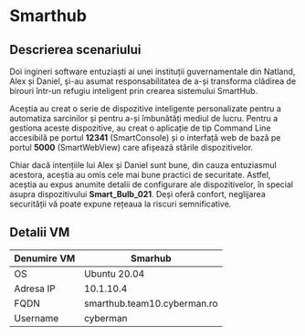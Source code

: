# Smarthub

## Descrierea scenariului
Doi ingineri software entuziaști ai unei instituții guvernamentale din Natland, Alex și Daniel, și-au asumat responsabilitatea 
de a-și transforma clădirea de birouri într-un refugiu inteligent prin crearea sistemului SmartHub. 

Aceștia au creat o serie de dispozitive inteligente personalizate pentru a automatiza sarcinilor și pentru a-și îmbunătăți mediul de lucru. 
Pentru a gestiona aceste dispozitive, au creat o aplicație de tip Command Line accesibilă pe portul **12341** (SmartConsole) și o interfață web de bază 
pe portul **5000** (SmartWebView) care afișează stările dispozitivelor. 

Chiar dacă intențiile lui Alex și Daniel sunt bune, din cauza entuziasmul acestora, aceștia au omis cele mai bune practici de
securitate. Astfel, aceștia au expus anumite detalii de configurare ale dispozitivelor, în special asupra dispozitivului **Smart_Bulb_021**. 
Deși oferă confort, neglijarea securității vă poate expune rețeaua la riscuri semnificative.

## Detalii VM

| Denumire VM | Smarhub                     |
|-------------|-----------------------------|
| OS          | Ubuntu 20.04                |
| Adresa IP   | 10.1.10.4                   |
| FQDN        | smarthub.team10.cyberman.ro |
| Username    | cyberman                    |
